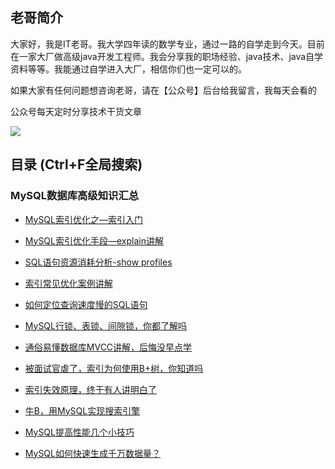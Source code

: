 ## 老哥简介
大家好，我是IT老哥。我大学四年读的数学专业，通过一路的自学走到今天。目前在一家大厂做高级java开发工程师。我会分享我的职场经验、java技术、java自学资料等等。我能通过自学进入大厂，相信你们也一定可以的。

如果大家有任何问题想咨询老哥，请在【公众号】后台给我留言，我每天会看的

公众号每天定时分享技术干货文章

![](https://p6-juejin.byteimg.com/tos-cn-i-k3u1fbpfcp/ea62f2d6a90e4e9985adc147fcefc1f5~tplv-k3u1fbpfcp-watermark.image)

## 目录 (Ctrl+F全局搜索)

### MySQL数据库高级知识汇总

- [MySQL索引优化之—索引入门](https://mp.weixin.qq.com/s/VErLJJEmLcSpTa82mAAXMg)

- [MySQL索引优化手段—explain讲解](https://mp.weixin.qq.com/s/v1yEYo3E8AT0zB6nGqkYiA)

- [SQL语句资源消耗分析-show profiles](https://mp.weixin.qq.com/s/oPs6XQrhNL4M6pZnaOcHAg)

- [索引常见优化案例讲解](https://mp.weixin.qq.com/s/6oMfj5_g7M-qP9donanI9Q)

- [如何定位查询速度慢的SQL语句](https://mp.weixin.qq.com/s/Mei0qDeuXBvuUV4J0yym9w)

- [MySQL行锁、表锁、间隙锁，你都了解吗](https://mp.weixin.qq.com/s/tjtyf_nzksM8weHys4YFTA)

- [通俗易懂数据库MVCC讲解，后悔没早点学](https://mp.weixin.qq.com/s/rvmwd2Ve6QjqvIedKgqQYQ)

- [被面试官虐了，索引为何使用B+树，你知道吗](https://mp.weixin.qq.com/s/kf4--c_lUJ769bfi-kz9qQ)

- [索引失效原理，终于有人讲明白了](https://mp.weixin.qq.com/s/yd1mxpqrxzOpHBhyJBozbA)

- [牛B，用MySQL实现搜索引擎](https://mp.weixin.qq.com/s/1SPi481EwnYyDF97MmvN9w)

- [MySQL提高性能几个小技巧](https://mp.weixin.qq.com/s/ptsnn7RBEUcOUYgSkLJp9A)

- [MySQL如何快速生成千万数据量？](https://mp.weixin.qq.com/s/phSyazz07EiMvApeDyht6w)

